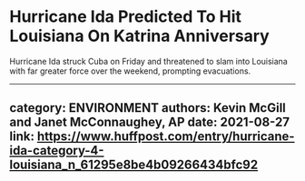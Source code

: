 # Hurricane Ida Predicted To Hit Louisiana On Katrina Anniversary

Hurricane Ida struck Cuba on Friday and threatened to slam into Louisiana with far greater force over the weekend, prompting evacuations.

---
category: ENVIRONMENT
authors: Kevin McGill and Janet McConnaughey, AP
date: 2021-08-27
link: https://www.huffpost.com/entry/hurricane-ida-category-4-louisiana_n_61295e8be4b09266434bfc92
---

